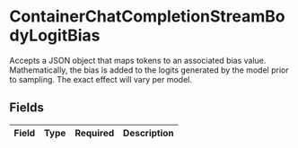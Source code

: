 # ContainerChatCompletionStreamBodyLogitBias

Accepts a JSON object that maps tokens to an associated bias value. Mathematically, the bias is added to the logits generated by the model prior to sampling. The exact effect will vary per model.


## Fields

| Field       | Type        | Required    | Description |
| ----------- | ----------- | ----------- | ----------- |